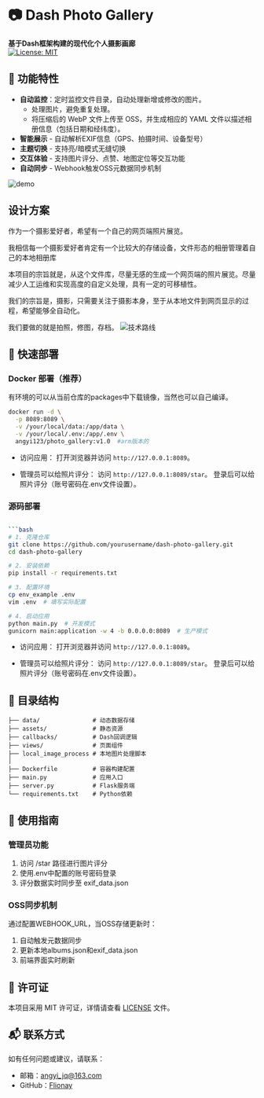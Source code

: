 # 📷 Dash Photo Gallery

**基于Dash框架构建的现代化个人摄影画廊**  
[![License: MIT](https://img.shields.io/badge/License-MIT-yellow.svg)](https://opensource.org/licenses/MIT)

## 🌟 功能特性
- **自动监控**：定时监控文件目录，自动处理新增或修改的图片。
   - 处理图片，避免重复处理。
   - 将压缩后的 WebP 文件上传至 OSS，并生成相应的 YAML 文件以描述相册信息（包括日期和经纬度）。
- **智能展示** - 自动解析EXIF信息（GPS、拍摄时间、设备型号）
- **主题切换** - 支持亮/暗模式无缝切换
- **交互体验** - 支持图片评分、点赞、地图定位等交互功能
- **自动同步** - Webhook触发OSS元数据同步机制


![demo](https://angyi.oss-cn-beijing.aliyuncs.com/uPic/2024/gallery.png)


## 设计方案

作为一个摄影爱好者，希望有一个自己的网页端照片展览。

我相信每一个摄影爱好者肯定有一个比较大的存储设备，文件形态的相册管理着自己的本地相册库

本项目的宗旨就是，从这个文件库，尽量无感的生成一个网页端的照片展览。尽量减少人工运维和实现高度的自定义处理，具有一定的可移植性。

我们的宗旨是，摄影，只需要关注于摄影本身，至于从本地文件到网页显示的过程，希望能够全自动化。

我们要做的就是拍照，修图，存档。 
![技术路线](https://angyi.oss-cn-beijing.aliyuncs.com/elog-docs-images/0fc0fae11d1cc14bf89493b37e19258a.png)

## 🚀 快速部署
### Docker 部署（推荐）
有环境的可以从当前仓库的packages中下载镜像，当然也可以自己编译。
```bash
docker run -d \
  -p 8089:8089 \
  -v /your/local/data:/app/data \
  -v /your/local/.env:/app/.env \
  angyi123/photo_gallery:v1.0  #arm版本的
```

- 访问应用：
   打开浏览器并访问 `http://127.0.0.1:8089`。


- 管理员可以给照片评分：
   访问 `http://127.0.0.1:8089/star`。 登录后可以给照片评分（账号密码在.env文件设置）。

### 源码部署
```bash

```bash
# 1. 克隆仓库
git clone https://github.com/yourusername/dash-photo-gallery.git
cd dash-photo-gallery

# 2. 安装依赖
pip install -r requirements.txt

# 3. 配置环境
cp env_example .env
vim .env  # 填写实际配置

# 4. 启动应用
python main.py  # 开发模式
gunicorn main:application -w 4 -b 0.0.0.0:8089  # 生产模式
```

- 访问应用：
打开浏览器并访问 `http://127.0.0.1:8089`。


- 管理员可以给照片评分：
   访问 `http://127.0.0.1:8089/star`。 登录后可以给照片评分（账号密码在.env文件设置）。

## 📂 目录结构
```
├── data/               # 动态数据存储
├── assets/             # 静态资源
├── callbacks/          # Dash回调逻辑
├── views/              # 页面组件
├── local_image_process # 本地图片处理脚本
│
├── Dockerfile          # 容器构建配置
├── main.py             # 应用入口
├── server.py           # Flask服务端
└── requirements.txt    # Python依赖
```

##  📝 使用指南
### 管理员功能
1. 访问 /star 路径进行图片评分
2. 使用.env中配置的账号密码登录
3. 评分数据实时同步至 exif_data.json
### OSS同步机制
通过配置WEBHOOK_URL，当OSS存储更新时：

1. 自动触发元数据同步
2. 更新本地albums.json和exif_data.json
3. 前端界面实时刷新

## 📄 许可证
本项目采用 MIT 许可证，详情请查看 [LICENSE](LICENSE) 文件。


## 📬 联系方式
如有任何问题或建议，请联系：
- 邮箱：angyi_jq@163.com
- GitHub：[Flionay](https://github.com/flionay)